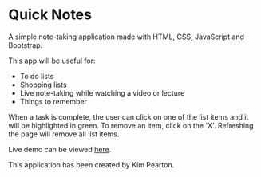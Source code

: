 # Quick Notes

A simple note-taking application made with HTML, CSS, JavaScript and Bootstrap. 

This app will be useful for:
 - To do lists
 - Shopping lists
 - Live note-taking while watching a video or lecture
 - Things to remember

When a task is complete, the user can click on one of the list items and it will be highlighted in green. 
To remove an item, click on the 'X'. 
Refreshing the page will remove all list items.

Live demo can be viewed [here](https://kimpea.github.io/quick-notes/).

This application has been created by Kim Pearton.